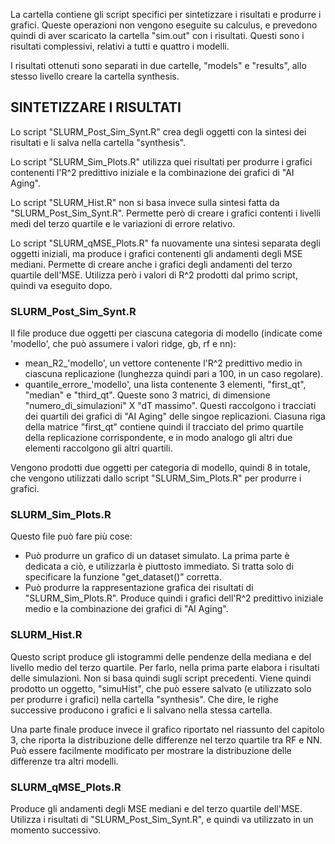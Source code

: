 La cartella contiene gli script specifici per sintetizzare i risultati e produrre i grafici. Queste operazioni non vengono eseguite su calculus, e prevedono quindi di aver scaricato la cartella "sim.out" con i risultati. Questi sono i risultati complessivi, relativi a tutti e quattro i modelli.

I risultati ottenuti sono separati in due cartelle, "models" e "results", allo stesso livello creare la cartella synthesis. 

## SINTETIZZARE I RISULTATI ##

Lo script "SLURM_Post_Sim_Synt.R" crea degli oggetti con la sintesi dei risultati e li salva nella cartella "synthesis".

Lo script "SLURM_Sim_Plots.R" utilizza quei risultati per produrre i grafici contenenti l'R^2 predittivo iniziale e la combinazione dei grafici di "AI Aging".

Lo script "SLURM_Hist.R" non si basa invece sulla sintesi fatta da "SLURM_Post_Sim_Synt.R". Permette però di creare i grafici contenti i livelli medi del terzo quartile e le variazioni di errore relativo.

Lo script "SLURM_qMSE_Plots.R" fa nuovamente una sintesi separata degli oggetti iniziali, ma produce i grafici contenenti gli andamenti degli MSE mediani. Permette di creare anche i grafici degli andamenti del terzo quartile dell'MSE. Utilizza però i valori di R^2 prodotti dal primo script, quindi va eseguito dopo.

### SLURM_Post_Sim_Synt.R
Il file produce due oggetti per ciascuna categoria di modello (indicate come 'modello', che può assumere i valori ridge, gb, rf e nn):
- mean_R2_'modello', un vettore contenente l'R^2 predittivo medio in ciascuna replicazione (lunghezza quindi pari a 100, in un caso regolare).
- quantile_errore_'modello', una lista contenente 3 elementi, "first_qt", "median" e "third_qt". Queste sono 3 matrici, di dimensione "numero_di_simulazioni" X "dT massimo". Questi raccolgono i tracciati dei quartili dei grafici di "AI Aging" delle singoe replicazioni. Ciasuna riga della matrice "first_qt" contiene quindi il tracciato del primo quartile della replicazione corrispondente, e in modo analogo gli altri due elementi raccolgono gli altri quartili.

Vengono prodotti due oggetti per categoria di modello, quindi 8 in totale, che vengono utilizzati dallo script "SLURM_Sim_Plots.R" per produrre i grafici.

### SLURM_Sim_Plots.R
Questo file può fare più cose:
- Può produrre un grafico di un dataset simulato. La prima parte è dedicata a ciò, e utilizzarla è piuttosto immediato. Si tratta solo di specificare la funzione "get_dataset()" corretta.
- Può produrre la rappresentazione grafica dei risultati di "SLURM_Sim_Plots.R". Produce quindi i grafici dell'R^2 predittivo iniziale medio e la combinazione dei grafici di "AI Aging".

### SLURM_Hist.R
Questo script produce gli istogrammi delle pendenze della mediana e del livello medio del terzo quartile.
Per farlo, nella prima parte elabora i risultati delle simulazioni. Non si basa quindi sugli script precedenti. Viene quindi prodotto un oggetto, "simuHist", che può essere salvato (e utilizzato solo per produrre i grafici) nella cartella "synthesis". Che dire, le righe successive producono i grafici e li salvano nella stessa cartella.

Una parte finale produce invece il grafico riportato nel riassunto del capitolo 3, che riporta la distribuzione delle differenze nel terzo quartile tra RF e NN. Può essere facilmente modificato per mostrare la distribuzione delle differenze tra altri modelli.

### SLURM_qMSE_Plots.R
Produce gli andamenti degli MSE mediani e del terzo quartile dell'MSE. Utilizza i risultati di "SLURM_Post_Sim_Synt.R", e quindi va utilizzato in un momento successivo.



